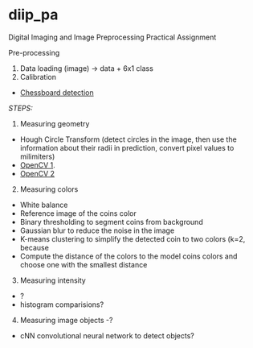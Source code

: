 # diip_pa
Digital Imaging and Image Preprocessing Practical Assignment

Pre-processing

1. Data loading (image) -> data + 6x1 class
2. Calibration
- [Chessboard detection](https://docs.opencv.org/3.0.0/d9/d0c/group__calib3d.html#ga6a10b0bb120c4907e5eabbcd22319022)

*STEPS:*

1. Measuring geometry

- Hough Circle Transform (detect circles in the image, then use the information about their radii in prediction, convert pixel values to milimiters)
- [OpenCV 1](https://dev.to/tinazhouhui/coin-detection-discovering-opencv-with-python-1ka1).
- [OpenCV 2](https://dev.to/tinazhouhui/coin-amount-calculation-discovering-opencv-with-python-52gn)

2. Measuring colors

- White balance
- Reference image of the coins color
- Binary thresholding to segment coins from background
- Gaussian blur to reduce the noise in the image
- K-means clustering to simplify the detected coin to two colors (k=2, because 
- Compute the distance of the colors to the model coins colors and choose one with the smallest distance

3. Measuring intensity
- ?
- histogram comparisions?

4. Measuring image objects
-?
- cNN convolutional neural network to detect objects?
